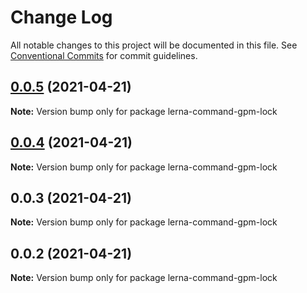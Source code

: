 # Change Log

All notable changes to this project will be documented in this file.
See [Conventional Commits](https://conventionalcommits.org) for commit guidelines.

## [0.0.5](https://github.com/imcuttle/lerna-commands/compare/v0.0.4...v0.0.5) (2021-04-21)

**Note:** Version bump only for package lerna-command-gpm-lock





## [0.0.4](https://github.com/imcuttle/lerna-commands/compare/v0.0.3...v0.0.4) (2021-04-21)

**Note:** Version bump only for package lerna-command-gpm-lock





## 0.0.3 (2021-04-21)

**Note:** Version bump only for package lerna-command-gpm-lock





## 0.0.2 (2021-04-21)

**Note:** Version bump only for package lerna-command-gpm-lock
